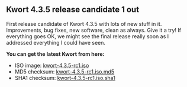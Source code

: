 ## Kwort 4.3.5 release candidate 1 out

First release candidate of Kwort 4.3.5 with lots of new stuff in it. Improvements, bug fixes, new software, clean as always. Give it a try!
If everything goes OK, we might see the final release really soon as I addressed everything I could have seen.

**You can get the latest Kwort from here:**

* ISO image: [kwort-4.3.5-rc1.iso](https://u217055-sub1:QkOK8B4n6VgzXr9H@u217055-sub1.your-storagebox.de/kwort-4.3.5-rc1.iso)
* MD5 checksum: [kwort-4.3.5-rc1.iso.md5](https://u217055-sub1:QkOK8B4n6VgzXr9H@u217055-sub1.your-storagebox.de/kwort-4.3.5-rc1.iso.md5)
* SHA1 checksum: [kwort-4.3.5-rc1.iso.sha1](https://u217055-sub1:QkOK8B4n6VgzXr9H@u217055-sub1.your-storagebox.de/kwort-4.3.5-rc1.iso.sha1)

